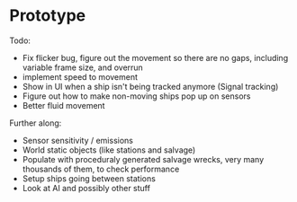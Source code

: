 Prototype
=========

Todo:

- Fix flicker bug, figure out the movement so there are no gaps, including variable frame size, and overrun
- implement speed to movement
- Show in UI when a ship isn't being tracked anymore (Signal tracking)
- Figure out how to make non-moving ships pop up on sensors
- Better fluid movement

Further along:
- Sensor sensitivity / emissions
- World static objects (like stations and salvage)
- Populate with proceduraly generated salvage wrecks, very many thousands of them, to check performance
- Setup ships going between stations
- Look at AI and possibly other stuff
